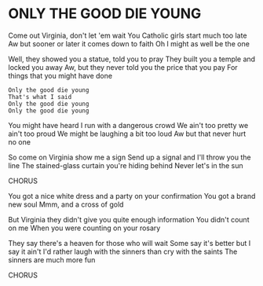 # ONLY THE GOOD DIE YOUNG

Come out Virginia, don't let 'em wait
You Catholic girls start much too late
Aw but sooner or later it comes down to faith
Oh I might as well be the one

Well, they showed you a statue, told you to pray
They built you a temple and locked you away
Aw, but they never told you the price that you pay
For things that you might have done

    Only the good die young
    That's what I said
    Only the good die young
    Only the good die young

You might have heard I run with a dangerous crowd
We ain't too pretty we ain't too proud
We might be laughing a bit too loud
Aw but that never hurt no one

So come on Virginia show me a sign
Send up a signal and I'll throw you the line
The stained-glass curtain you're hiding behind
Never let's in the sun

CHORUS

You got a nice white dress and a party on your confirmation
You got a brand new soul
Mmm, and a cross of gold

But Virginia they didn't give you quite enough information
You didn't count on me
When you were counting on your rosary

They say there's a heaven for those who will wait
Some say it's better but I say it ain't
I'd rather laugh with the sinners than cry with the saints
The sinners are much more fun

CHORUS
